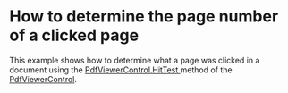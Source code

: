 # How to determine the page number of a clicked page

This example shows how to determine what a page was clicked in a document using the <a href="https://documentation.devexpress.com/WPF/DevExpress.Xpf.PdfViewer.PdfViewerControl.HitTest.method">PdfViewerControl.HitTest  </a> method of the <a href="https://documentation.devexpress.com/WPF/DevExpress.Xpf.PdfViewer.PdfViewerControl.class">PdfViewerControl</a>.

<br/>

